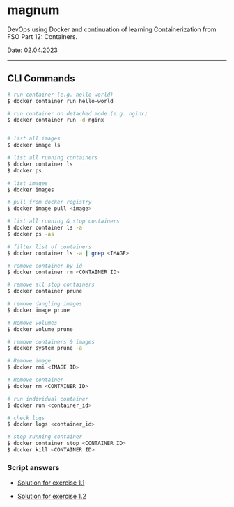 # magnum

DevOps using Docker and continuation of learning Containerization from FSO Part 12: Containers.

Date: 02.04.2023 

---

## CLI Commands

```bash
# run container (e.g. hello-world)
$ docker container run hello-world

# run container on detached mode (e.g. nginx)
$ docker container run -d nginx


# list all images
$ docker image ls

# list all running containers
$ docker container ls
$ docker ps

# list images
$ docker images

# pull from docker registry
$ docker image pull <image>

# list all running & stop containers
$ docker container ls -a
$ docker ps -as

# filter list of containers
$ docker container ls -a | grep <IMAGE>

# remove container by id
$ docker container rm <CONTAINER ID>

# remove all stop containers
$ docker container prune

# remove dangling images
$ docker image prune

# Remove volumes
$ docker volume prune

# remove containers & images
$ docker system prune -a

# Remove image
$ docker rmi <IMAGE ID>

# Remove container
$ docker rm <CONTAINER ID>

# run individual container
$ docker run <container_id>

# check logs
$ docker logs <container_id>

# stop running container
$ docker container stop <CONTAINER ID>
$ docker kill <CONTAINER ID>

```

### Script answers

- [Solution for exercise 1.1](https://github.com/aiotrope/magnum/blob/main/script-answers/exercise1_1.txt)

- [Solution for exercise 1.2](https://github.com/aiotrope/magnum/blob/main/script-answers/exercise1_2.txt)

